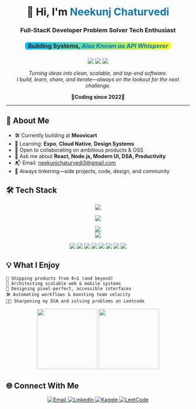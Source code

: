 <div align="center">

<h1>👋 Hi, I'm <span style="color:#0e75b6;"><strong>Neekunj Chaturvedi</strong></span></h1>

<!-- Glitch/ASCII/Code headline style -->
<h3>
  Full-StacK Developer  Problem Solver  Tech Enthusiast
</h3>

<!-- Emoji divider headline style -->


<!-- Gradient/Highlight headline style -->
<h3>
  <span style="background: linear-gradient(90deg, #00c3ff 0%, #ffff1c 100%); color: #222; padding: 0 8px; border-radius: 6px;">
    Building Systems,  <span style="font-style:italic; color:#0e75b6;">Also Known as API Whisperer</span>
  </span>
</h3>

<!-- Meme/fun title -->
<h3>
  
</h3>

<p align="center">
  <img src="https://img.shields.io/badge/Status-Always%20Shipping-success?style=flat-square&logo=github" />
  <img src="https://img.shields.io/badge/Stack-React,%20Node,%20Express,%20NoSQL-blueviolet?style=flat-square" />
  <img src="https://img.shields.io/badge/Focus-DSA%20%26%20System Design-blue?style=flat-square" />
</p>

<p>
  <em>
    Turning ideas into clean, scalable, and top-end software.<br>
    I build, learn, share, and iterate—always on the lookout for the next challenge.<br>
   
  </em> <strong>🚀Coding since 2022💪</strong>
</p>

</div>

---




## 🚩 About Me

- 🛠️ Currently building at <b>Moovicart</b>
- 🌱 Learning: <b>Expo</b>, <b>Cloud Native</b>, <b>Design Systems</b>
- 🤝 Open to collaborating on ambitious products & OSS
- 💬 Ask me about <b>React, Node.js, Modern UI, DSA, Productivity</b>
- 📬 Email: <a href="mailto:neekunjchaturvedi3@gmail.com">neekunjchaturvedi3@gmail.com</a>
- 🧠 Always tinkering—side projects, code, design, and community




## 🛠️ Tech Stack

<div align="center">


<img src="https://skillicons.dev/icons?i=js,ts,python,html,css,java" /><br>





<img src="https://skillicons.dev/icons?i=react,nextjs,redux,tailwind,bootstrap,materialui,figma" /><br>





<img src="https://skillicons.dev/icons?i=nodejs,express,mongodb,postgres,mysql,postman" /><br>
<img src="https://skillicons.dev/icons?i=vite,npm,git,github" /><br>




<img src="https://img.shields.io/badge/VSCode-007ACC?style=for-the-badge&logo=visual-studio-code&logoColor=white" />
<img src="https://img.shields.io/badge/Postman-FF6C37?style=for-the-badge&logo=postman&logoColor=white" />
<img src="https://img.shields.io/badge/Vercel-000?style=for-the-badge&logo=vercel&logoColor=white" />
<img src="https://img.shields.io/badge/Netlify-00C7B7?style=for-the-badge&logo=netlify&logoColor=white" />
<img src="https://img.shields.io/badge/GitHub-181717?style=for-the-badge&logo=github&logoColor=white" />
<img src="https://img.shields.io/badge/Heroku-430098?style=for-the-badge&logo=heroku&logoColor=white" />
<img src="https://img.shields.io/badge/Linux-FCC624?style=for-the-badge&logo=linux&logoColor=black" />
<img src="https://img.shields.io/badge/Render-000000?style=for-the-badge&logo=render&logoColor=white">


</div>


## 💡 What I Enjoy

```log
🚀 Shipping products from 0→1 (and beyond)
🧩 Architecting scalable web & mobile systems
🎨 Designing pixel-perfect, accessible interfaces
🛠️ Automating workflows & boosting team velocity
🧑‍💻 Sharpening my DSA and solving problems on Leetcode
```


<div align="center">

<img src="https://github-readme-stats.vercel.app/api?username=neekunjchaturvedi&show_icons=true&theme=dark&hide_border=true" height="165" />
<img src="https://github-readme-streak-stats.herokuapp.com?user=neekunjchaturvedi&theme=dark&hide_border=true" height="165" />

</div>


## 🌐 Connect With Me

<p align="center">
  <a href="mailto:neekunjchaturvedi3@gmail.com">
    <img src="https://img.shields.io/badge/Email-D14836?style=for-the-badge&logo=gmail&logoColor=white" alt="Email" />
  </a>
  <a href="https://linkedin.com/in/neekunj-chaturvedi-293223257/" target="_blank">
    <img src="https://img.shields.io/badge/LinkedIn-0A66C2?style=for-the-badge&logo=linkedin&logoColor=white" alt="LinkedIn" />
  </a>
 
  <a href="https://kaggle.com/neekunjchaturvedi" target="_blank">
    <img src="https://img.shields.io/badge/Kaggle-20BEFF?style=for-the-badge&logo=kaggle&logoColor=white" alt="Kaggle" />
  </a>
  <a href="https://leetcode.com/neekunjchaturvedi3" target="_blank">
    <img src="https://img.shields.io/badge/LeetCode-FFA116?style=for-the-badge&logo=leetcode&logoColor=white" alt="LeetCode" />
  </a>
</p>
